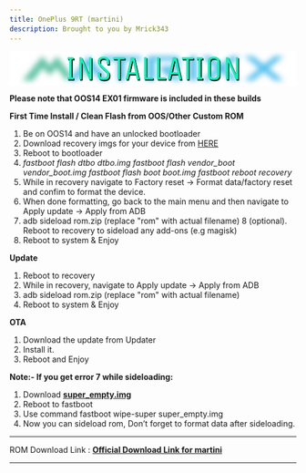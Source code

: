 ```yaml
---
title: OnePlus 9RT (martini)
description: Brought to you by Mrick343
---
```

<a href="#"><img align="center" img src="/assets/installation.png" /></a>

**Please note that OOS14 EX01 firmware is included in these builds**

**First Time Install / Clean Flash from OOS/Other Custom ROM**

1. Be on OOS14 and have an unlocked bootloader
2. Download recovery imgs for your device from [HERE](https://sourceforge.net/projects/projectmatrixx/files/Android-14/martini/recovery/)
3. Reboot to bootloader
4. *fastboot flash dtbo dtbo.img
   fastboot flash vendor_boot vendor_boot.img
   fastboot flash boot boot.img
   fastboot reboot recovery*
5. While in recovery navigate to Factory reset -> Format data/factory reset and confim to format the device.
6. When done formatting, go back to the main menu and then navigate to Apply update -> Apply from ADB
7. adb sideload rom.zip (replace "rom" with actual filename)
8 (optional). Reboot to recovery to sideload any add-ons (e.g magisk)
9. Reboot to system & Enjoy

**Update**
1. Reboot to recovery
2. While in recovery, navigate to Apply update -> Apply from ADB
3. adb sideload rom.zip (replace "rom" with actual filename)
4. Reboot to system & Enjoy

**OTA**
1. Download the update from Updater
2. Install it.
3. Reboot and Enjoy

**Note:- If you get error 7 while sideloading:**

1. Download [**super_empty.img**](https://sourceforge.net/projects/projectmatrixx/files/Android-14/martini/recovery/super_empty.img/download)
2. Reboot to fastboot
3. Use command fastboot wipe-super super_empty.img
4. Now you can sideload rom, Don’t forget to format data after sideloading.

----
ROM Download Link : [**Official Download Link for martini**](https://sourceforge.net/projects/projectmatrixx/files/Android-14/martini/Matrixx-v10.2.1-Official-martini-Gapps-20240123.zip/download)

----
